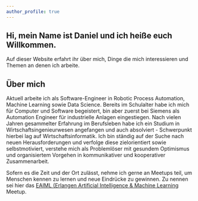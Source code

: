 ```yaml
---
author_profile: true
---
```


<h2>Hi, mein Name ist Daniel und ich heiße euch Willkommen.</h2>
<p>
Auf dieser Website erfahrt ihr über mich, Dinge die mich interessieren und Themen an denen ich arbeite.
</p>

<h2>&Uuml;ber mich</h2>
<p>
Aktuell arbeite ich als Software-Engineer in Robotic Process Automation, Machine Learning sowie Data Science. Bereits im Schulalter habe ich mich f&uuml;r Computer und Software begeistert, bin aber zuerst bei Siemens als Automation Engineer f&uuml;r industrielle Anlagen eingestiegen. Nach vielen Jahren gesammelter Erfahrung im Berufsleben habe ich ein Studium in Wirtschaftsingenieurwesen angefangen und auch absolviert - Schwerpunkt hierbei lag auf Wirtschaftsinformatik. Ich bin st&auml;ndig auf der Suche nach neuen Herausforderungen und verfolge diese zielorientiert sowie selbstmotiviert, verstehe mich als Problemlöser mit gesundem Optimismus und organisiertem Vorgehen in kommunikativer und kooperativer Zusammenarbeit.
</p>
<p>
Sofern es die Zeit und der Ort zul&auml;sst, nehme ich gerne an Meetups teil, um Menschen kennen zu lernen und neue Eindr&uuml;cke zu gewinnen. Zu nennen sei hier das <a href='https://www.meetup.com/Erlangen-Artificial-Intelligence-Machine-Learning-Meetup/' target='_blank'>EAIML (Erlangen Artificial Intelligence & Machine Learning</a> Meetup.
</p>